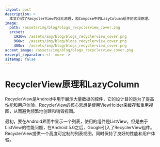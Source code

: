 ```yaml
---
layout: post
description: > 
  本文介绍了RecyclerView的优化原理，和Compose中的LazyColumn组件的实现原理。
image: 
  path: /assets/img/blog/blogs_recyclerview_cover.png
  srcset: 
    1920w: /assets/img/blog/blogs_recyclerview_cover.png
    960w:  /assets/img/blog/blogs_recyclerview_cover.png
    480w:  /assets/img/blog/blogs_recyclerview_cover.png
accent_image: /assets/img/blog/blogs_recyclerview_cover.png
excerpt_separator: <!--more-->
sitemap: false
---
```

# RecyclerView原理和LazyColumn
RecyclerView是Android中用于展示大量数据的控件，它的设计目的是为了提高性能和用户体验。RecyclerView的核心思想是使用ViewHolder来缓存和重用视图，从而避免频繁地创建和销毁视图。

最初，要在Android界面中显示一个列表，使用的组件是ListView，但是由于ListView的性能问题，在Android 5.0之后，Google引入了RecyclerView组件。RecyclerView提供一个高度可定制的列表视图，同时保持了良好的性能和用户体验。